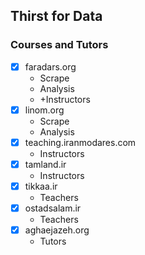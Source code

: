 ## Thirst for Data

### Courses and Tutors

- [x] faradars.org
	- Scrape
	- Analysis
	- +Instructors
- [x] linom.org
	- Scrape
	- Analysis
- [x] teaching.iranmodares.com
	- Instructors
- [x] tamland.ir
	- Instructors
- [x] tikkaa.ir
	- Teachers
- [x] ostadsalam.ir
	- Teachers
- [x] aghaejazeh.org
	- Tutors